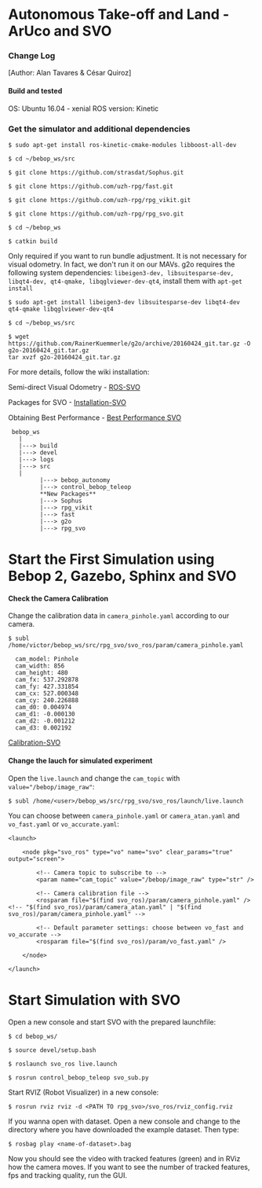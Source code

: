 Autonomous Take-off and Land - ArUco and SVO
====================================

### Change Log ###

[Author: Alan Tavares & César Quiroz]

#### Build and tested ###

OS: Ubuntu 16.04 - xenial
ROS version: Kinetic

### Get the simulator and additional dependencies ###

```
$ sudo apt-get install ros-kinetic-cmake-modules libboost-all-dev 

$ cd ~/bebop_ws/src

$ git clone https://github.com/strasdat/Sophus.git

$ git clone https://github.com/uzh-rpg/fast.git

$ git clone https://github.com/uzh-rpg/rpg_vikit.git

$ git clone https://github.com/uzh-rpg/rpg_svo.git

$ cd ~/bebop_ws

$ catkin build
```

Only required if you want to run bundle adjustment. It is not necessary for visual odometry. In fact, we don't run it on our MAVs. g2o requires the following system dependencies: `libeigen3-dev, libsuitesparse-dev, libqt4-dev, qt4-qmake, libqglviewer-dev-qt4`, install them with `apt-get install`

```
$ sudo apt-get install libeigen3-dev libsuitesparse-dev libqt4-dev qt4-qmake libqglviewer-dev-qt4

$ cd ~/bebop_ws/src

$ wget https://github.com/RainerKuemmerle/g2o/archive/20160424_git.tar.gz -O g2o-20160424_git.tar.gz
tar xvzf g2o-20160424_git.tar.gz
```

For more details, follow the wiki installation:

Semi-direct Visual Odometry - [ROS-SVO](https://github.com/uzh-rpg/rpg_svo)

Packages for SVO - [Installation-SVO](https://github.com/uzh-rpg/rpg_svo/wiki/Installation:-ROS)

Obtaining Best Performance - [Best Performance SVO](https://github.com/uzh-rpg/rpg_svo/wiki/Obtaining-Best-Performance)

```
 bebop_ws
   |
   |---> build
   |---> devel
   |---> logs
   |---> src
   |
         |---> bebop_autonomy
         |---> control_bebop_teleop
         **New Packages**
         |---> Sophus
         |---> rpg_vikit
         |---> fast
         |---> g2o
         |---> rpg_svo
```

Start the First Simulation using Bebop 2, Gazebo, Sphinx and SVO
=================================================================

#### Check the Camera Calibration ####

Change the calibration data in `camera_pinhole.yaml` according to our camera.

```
$ subl /home/victor/bebop_ws/src/rpg_svo/svo_ros/param/camera_pinhole.yaml
```
```
  cam_model: Pinhole
  cam_width: 856
  cam_height: 480
  cam_fx: 537.292878
  cam_fy: 427.331854
  cam_cx: 527.000348
  cam_cy: 240.226888
  cam_d0: 0.004974
  cam_d1: -0.000130
  cam_d2: -0.001212
  cam_d3: 0.002192
```

[Calibration-SVO](https://github.com/uzh-rpg/rpg_svo/wiki/Camera-Calibration)


#### Change the lauch for simulated experiment ####

Open the `live.launch` and change the `cam_topic` with `value="/bebop/image_raw"`:

```
$ subl /home/<user>/bebop_ws/src/rpg_svo/svo_ros/launch/live.launch
```

You can choose between `camera_pinhole.yaml` or `camera_atan.yaml` and `vo_fast.yaml` or `vo_accurate.yaml`:

```
<launch>
  
    <node pkg="svo_ros" type="vo" name="svo" clear_params="true" output="screen">
    
        <!-- Camera topic to subscribe to -->
        <param name="cam_topic" value="/bebop/image_raw" type="str" />
        
        <!-- Camera calibration file -->
        <rosparam file="$(find svo_ros)/param/camera_pinhole.yaml" /> <!-- "$(find svo_ros)/param/camera_atan.yaml" | "$(find svo_ros)/param/camera_pinhole.yaml" -->
        
        <!-- Default parameter settings: choose between vo_fast and vo_accurate -->
        <rosparam file="$(find svo_ros)/param/vo_fast.yaml" />

    </node>
        
</launch>
```

Start Simulation with SVO
=================================================================

Open a new console and start SVO with the prepared launchfile:

```
$ cd bebop_ws/

$ source devel/setup.bash

$ roslaunch svo_ros live.launch
```

```
$ rosrun control_bebop_teleop svo_sub.py
```

Start RVIZ (Robot Visualizer) in a new console:

```
$ rosrun rviz rviz -d <PATH TO rpg_svo>/svo_ros/rviz_config.rviz
```

If you wanna open with dataset. Open a new console and change to the directory where you have downloaded the example dataset. Then type:

```
$ rosbag play <name-of-dataset>.bag
```

Now you should see the video with tracked features (green) and in RViz how the camera moves. If you want to see the number of tracked features, fps and tracking quality, run the GUI.

